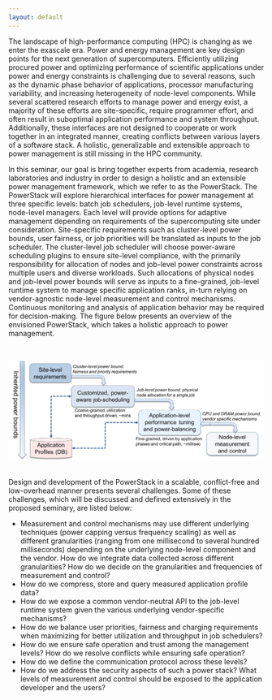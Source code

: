 ```yaml
---
layout: default
---
```

The landscape of high-performance computing (HPC) is changing as we enter the exascale era. Power and energy management are key design points for the next generation of supercomputers. Efficiently utilizing procured power and optimizing performance of scientific applications under power and energy constraints is challenging due to several reasons, such as the dynamic phase behavior of applications, processor manufacturing variability, and increasing heterogeneity of node-level components. While several scattered research efforts to manage power and energy exist, a majority of these efforts are site-specific, require programmer effort, and often result in suboptimal application performance and system throughput. Additionally, these interfaces are not designed to cooperate or work together in an integrated manner, creating conflicts between various layers of a software stack. A holistic, generalizable and extensible approach to power management is still missing in the HPC community. 

In this seminar, our goal is bring together experts from academia, research laboratories and industry in order to design a holistic and an extensible power management framework, which we refer to as the PowerStack. The PowerStack will explore hierarchical interfaces for power management at three specific levels: batch job schedulers, job-level runtime systems, node-level managers. Each level will provide options for adaptive management depending on requirements of the supercomputing site under consideration. Site-specific requirements such as cluster-level power bounds, user fairness, or job priorities will be translated as inputs to the job scheduler. The cluster-level job scheduler will choose power-aware scheduling plugins to ensure site-level compliance, with the primarily responsibility for allocation of nodes and job-level power constraints across multiple users and diverse workloads. Such allocations of physical nodes and job-level power bounds will serve as inputs to a fine-grained, job-level runtime system to manage specific application ranks, in-turn relying on vendor-agnostic node-level measurement and control mechanisms. Continuous monitoring and analysis of application behavior may be required for decision-making. The figure below presents an overview of the envisioned PowerStack, which takes a holistic approach to power management. 

<br/>

![](PowerStack.png)

<br/>
Design and development of the PowerStack in a scalable, conflict-free and low-overhead manner presents several challenges. Some of these challenges, which will be discussed and defined extensively in the proposed seminary, are listed below:

*   Measurement and control mechanisms may use different underlying techniques (power capping versus frequency scaling) as well as different granularities (ranging from one millisecond to several hundred milliseconds) depending on the underlying node-level component and the vendor. How do we integrate data collected across different granularities? How do we decide on the granularities and frequencies of measurement and control? 
*   How do we compress, store and query measured application profile data? 
*   How do we expose a common vendor-neutral API to the job-level runtime system given the various underlying vendor-specific mechanisms?
*   How do we balance user priorities, fairness and charging requirements when maximizing for better utilization and throughput in job schedulers?
*   How do we ensure safe operation and trust among the management levels? How do we resolve conflicts while ensuring safe operation?
*   How do we define the communication protocol across these levels? 
*   How do we address the security aspects of such a power stack? What levels of measurement and control should be exposed to the application developer and the users?
